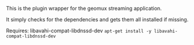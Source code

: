 This is the plugin wrapper for the geomux streaming application.

It simply checks for the dependencies and gets them all installed if missing.

Requires: libavahi-compat-libdnssd-dev
`apt-get install -y libavahi-compat-libdnssd-dev`